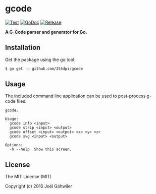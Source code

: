 # gcode

[![Test](https://github.com/256dpi/gcode/actions/workflows/test.yml/badge.svg)](https://github.com/256dpi/gcode/actions/workflows/test.yml)
[![GoDoc](https://godoc.org/github.com/256dpi/gcode?status.svg)](http://godoc.org/github.com/256dpi/gcode)
[![Release](https://img.shields.io/github/release/256dpi/gcode.svg)](https://github.com/256dpi/gcode/releases)

**A G-Code parser and generator for Go.**
 
## Installation

Get the package using the go tool:

```bash
$ go get -u github.com/256dpi/gcode
```

## Usage

The included command line application can be used to post-process g-code files:

```
gcode.

Usage:
  gcode info <input>
  gcode strip <input> <output>
  gcode offset <input> <output> <x> <y> <z>
  gcode svg <input> <output>

Options:
  -h --help  Show this screen.
```

## License

The MIT License (MIT)

Copyright (c) 2016 Joël Gähwiler

